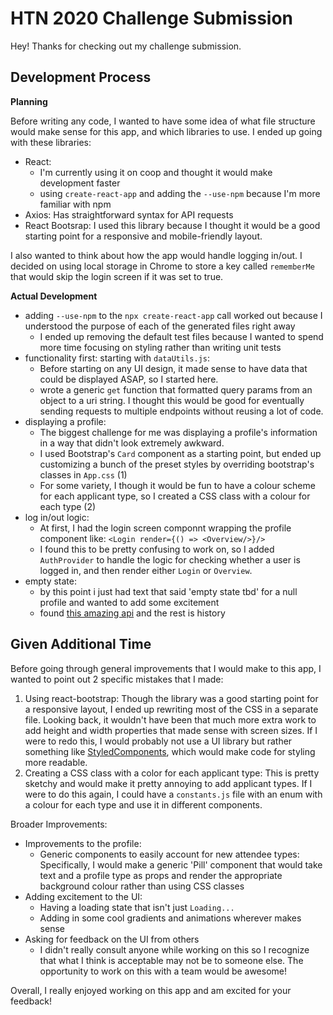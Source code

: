 # HTN 2020 Challenge Submission
Hey! Thanks for checking out my challenge submission.

## Development Process
**Planning**

Before writing any code, I wanted to have some idea of what file structure would make sense for this app, and which libraries to use. I ended up going with these libraries:
- React:
    - I'm currently using it on coop and thought it would make development faster
    - using `create-react-app` and adding the `--use-npm` because I'm more familiar with npm
- Axios: Has straightforward syntax for API requests
- React Bootsrap: I used this library because I thought it would be a good starting point for a responsive and mobile-friendly layout.

I also wanted to think about how the app would handle logging in/out. I decided on using local storage in Chrome to store a key called `rememberMe` that would skip the login screen if it was set to true. 

**Actual Development**
- adding `--use-npm` to the `npx create-react-app` call worked out because I understood the purpose of each of the generated files right away
    - I ended up removing the default test files because I wanted to spend more time focusing on styling rather than writing unit tests
- functionality first: starting with `dataUtils.js`:
    - Before starting on any UI design, it made sense to have data that could be displayed ASAP, so I started here.
    - wrote a generic `get` function that formatted query params from an object to a uri string. I thought this would be good for eventually sending requests to multiple endpoints without reusing a lot of code.
- displaying a profile:
    - The biggest challenge for me was displaying a profile's information in a way that didn't look extremely awkward. 
    - I used Bootstrap's `Card` component as a starting point, but ended up customizing a bunch of the preset styles by overriding bootstrap's classes in `App.css` (1)
    - For some variety, I though it would be fun to have a colour scheme for each applicant type, so I created a CSS class with a colour for each type (2)
- log in/out logic: 
    - At first, I had the login screen componnt wrapping the profile component like: 
    `<Login render={() => <Overview/>}/>`
    - I found this to be pretty confusing to work on, so I added `AuthProvider` to handle the logic for checking whether a user is logged in, and then render either `Login` or `Overview`.
- empty state:
    - by this point i just had text that said 'empty state tbd' for a null profile and wanted to add some excitement
    - found [this amazing api](https://dog.ceo/dog-api/) and the rest is history

## Given Additional Time
Before going through general improvements that I would make to this app, I wanted to point out 2 specific mistakes that I made:

1. Using react-bootstrap: Though the library was a good starting point for a responsive layout, I ended up rewriting most of the CSS in a separate file. Looking back, it wouldn't have been that much more extra work to add height and width properties that made sense with screen sizes. If I were to redo this, I would probably not use a UI library but rather something like [StyledComponents](https://styled-components.com/docs/basics), which would make code for styling more readable.
2. Creating a CSS class with a color for each applicant type: This is pretty sketchy and would make it pretty annoying to add applicant types. If I were to do this again, I could have a `constants.js` file with an enum with a colour for each type and use it in different components.

Broader Improvements:
- Improvements to the profile:
    - Generic components to easily account for new attendee types: Specifically, I would make a generic 'Pill' component that would take text and a profile type as props and render the appropriate background colour rather than using CSS classes
- Adding excitement to the UI:
    - Having a loading state that isn't just `Loading...`
    - Adding in some cool gradients and animations wherever makes sense
- Asking for feedback on the UI from others
    - I didn't really consult anyone while working on this so I recognize that what I think is acceptable may not be to someone else. The opportunity to work on this with a team would be awesome!

Overall, I really enjoyed working on this app and am excited for your feedback!
